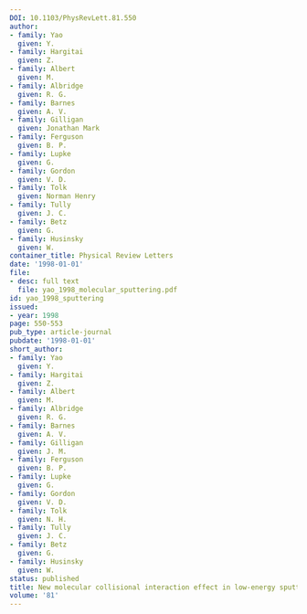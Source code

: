```yaml
---
DOI: 10.1103/PhysRevLett.81.550
author:
- family: Yao
  given: Y.
- family: Hargitai
  given: Z.
- family: Albert
  given: M.
- family: Albridge
  given: R. G.
- family: Barnes
  given: A. V.
- family: Gilligan
  given: Jonathan Mark
- family: Ferguson
  given: B. P.
- family: Lupke
  given: G.
- family: Gordon
  given: V. D.
- family: Tolk
  given: Norman Henry
- family: Tully
  given: J. C.
- family: Betz
  given: G.
- family: Husinsky
  given: W.
container_title: Physical Review Letters
date: '1998-01-01'
file:
- desc: full text
  file: yao_1998_molecular_sputtering.pdf
id: yao_1998_sputtering
issued:
- year: 1998
page: 550-553
pub_type: article-journal
pubdate: '1998-01-01'
short_author:
- family: Yao
  given: Y.
- family: Hargitai
  given: Z.
- family: Albert
  given: M.
- family: Albridge
  given: R. G.
- family: Barnes
  given: A. V.
- family: Gilligan
  given: J. M.
- family: Ferguson
  given: B. P.
- family: Lupke
  given: G.
- family: Gordon
  given: V. D.
- family: Tolk
  given: N. H.
- family: Tully
  given: J. C.
- family: Betz
  given: G.
- family: Husinsky
  given: W.
status: published
title: New molecular collisional interaction effect in low-energy sputtering
volume: '81'
---
```

